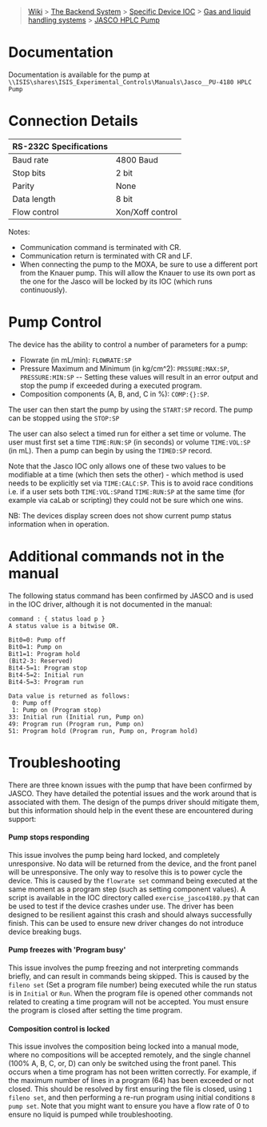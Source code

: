 > [Wiki](Home) > [The Backend System](The-Backend-System) > [Specific Device IOC](Specific-Device-IOC) > [Gas and liquid handling systems](Gas-And-Liquid-Handling-Systems) > [JASCO HPLC Pump](JASCO-PU--4180-HPLC-Pump)

# Documentation

Documentation is available for the pump at `\\ISIS\shares\ISIS_Experimental_Controls\Manuals\Jasco__PU-4180 HPLC Pump`

# Connection Details
  
|      RS-232C Specifications  |   |
|---------------|------------------|
|     Baud rate | 4800 Baud        |
|     Stop bits | 2 bit            |
|        Parity | None             |
|   Data length | 8 bit            |
|  Flow control | Xon/Xoff control |

Notes:
 - Communication command is terminated with CR.
 - Communication return is terminated with CR and LF.
 - When connecting the pump to the MOXA, be sure to use a different port from the Knauer pump.  This will allow the Knauer to use its own port as the one for the Jasco will be locked by its IOC (which runs continuously).

# Pump Control

The device has the ability to control a number of parameters for a pump:

- Flowrate (in mL/min): `FLOWRATE:SP`
- Pressure Maximum and Minimum (in kg/cm^2): `PRSSURE:MAX:SP`, `PRESSURE:MIN:SP`
-- Setting these values will result in an error output and stop the pump if exceeded during a executed program.
- Composition components (A, B, and, C in %): `COMP:{}:SP`.

The user can then start the pump by using the `START:SP` record. The pump can be stopped using the `STOP:SP`

The user can also select a timed run for either a set time or volume. The user must first set a time `TIME:RUN:SP` (in seconds) or volume `TIME:VOL:SP` (in mL). Then a pump can begin by using the `TIMED:SP` record. 

Note that the Jasco IOC only allows one of these two values to be modifiable at a time (which then sets the other) - which method is used needs to be explicitly set via `TIME:CALC:SP`. This is to avoid race conditions i.e. if a user sets both `TIME:VOL:SP`and `TIME:RUN:SP` at the same time (for example via caLab or scripting) they could not be sure which one wins.

NB: The devices display screen does not show current pump status information when in operation.

# Additional commands not in the manual

The following status command has been confirmed by JASCO and is used in the IOC driver, although it is not documented in the manual:
```
command : { status load p }
A status value is a bitwise OR.

Bit0=0: Pump off
Bit0=1: Pump on
Bit1=1: Program hold
(Bit2-3: Reserved)
Bit4-5=1: Program stop
Bit4-5=2: Initial run
Bit4-5=3: Program run

Data value is returned as follows:
 0: Pump off
 1: Pump on (Program stop)
33: Initial run (Initial run, Pump on)
49: Program run (Program run, Pump on)
51: Program hold (Program run, Pump on, Program hold)
```
# Troubleshooting

There are three known issues with the pump that have been confirmed by JASCO. They have detailed the potential issues and the work around that is associated with them. The design of the pumps driver should mitigate them, but this information should help in the event these are encountered during support:

#### Pump stops responding

This issue involves the pump being hard locked, and completely unresponsive. No data will be returned from the device, and the front panel will be unresponsive. The only way to resolve this is to power cycle the device. This is caused by the `flowrate set` command being executed at the same moment as a program step (such as setting component values). A script is available in the IOC directory called `exercise_jasco4180.py` that can be used to test if the device crashes under use. The driver has been designed to be resilient against this crash and should always successfully finish. This can be used to ensure new driver changes do not introduce device breaking bugs.

#### Pump freezes with 'Program busy'

This issue involves the pump freezing and not interpreting commands briefly, and can result in commands being skipped. This is caused by the `fileno set` (Set a program file number) being executed while the run status is in `Initial` or `Run`. When the program file is opened other commands not related to creating a time program will not be accepted. You must ensure the program is closed after setting the time program.

#### Composition control is locked

This issue involves the composition being locked into a manual mode, where no compositions will be accepted remotely, and the single channel (100% A, B, C, or, D) can only be switched using the front panel. This occurs when a time program has not been written correctly. For example, if the maximum number of lines in a program (64) has been exceeded or not closed. This should be resolved by first ensuring the file is closed, using `1 fileno set`, and then performing a re-run program using initial conditions `8 pump set`. Note that you might want to ensure you have a flow rate of 0 to ensure no liquid is pumped while troubleshooting.